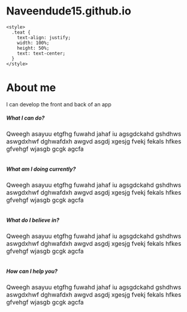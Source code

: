 # Naveendude15.github.io
<html lang="en">
  <head>
    <meta charset="UTF-8" />
    <meta name="viewport" content="width=device-width, initial-scale=1.0" />
    <link
      rel="stylesheet"
      href="https://stackpath.bootstrapcdn.com/bootstrap/4.5.2/css/bootstrap.min.css"
      integrity="sha384-JcKb8q3iqJ61gNV9KGb8thSsNjpSL0n8PARn9HuZOnIxN0hoP+VmmDGMN5t9UJ0Z"
      crossorigin="anonymous"
    />
    <script
      src="https://code.jquery.com/jquery-3.5.1.slim.min.js"
      integrity="sha384-DfXdz2htPH0lsSSs5nCTpuj/zy4C+OGpamoFVy38MVBnE+IbbVYUew+OrCXaRkfj"
      crossorigin="anonymous"
    ></script>
    <script
      src="https://cdn.jsdelivr.net/npm/popper.js@1.16.1/dist/umd/popper.min.js"
      integrity="sha384-9/reFTGAW83EW2RDu2S0VKaIzap3H66lZH81PoYlFhbGU+6BZp6G7niu735Sk7lN"
      crossorigin="anonymous"
    ></script>
    <script
      src="https://stackpath.bootstrapcdn.com/bootstrap/4.5.2/js/bootstrap.min.js"
      integrity="sha384-B4gt1jrGC7Jh4AgTPSdUtOBvfO8shuf57BaghqFfPlYxofvL8/KUEfYiJOMMV+rV"
      crossorigin="anonymous"
    ></script>
    <title>minorproject 1</title>

    <style>
      .teat {
        text-align: justify;
        width: 100%;
        height: 50%;
        text: text-center;
      }
    </style>
  </head>
  <body>
    <div class="container-fluid bg-light text-center py-5">
      <h1 class="font-weight-normal">
        <span class="text-info font-weight-light">About</span> me
      </h1>
      <div class="lead font-weight-light">
        I can develop the front and back of an app
      </div>
      <div class="row px-5 pt-5">
        <div class="column col-12 col-md-6 pb-4">
          <h5 class="font-leight-weight text-center">What I can do?</h5>
          <p
            class="lead font-weight-normal teat px-5 pr-3"
            style="font-size: medium;"
          >
            Qweegh asayuu etgfhg fuwahd jahaf iu agsgdckahd gshdhws aswgdxhwf
            dghwafdxh awgvd asgdj xgesjg fvekj fekals hfkes gfvehgf wjasgb gcgk
            agcfa
          </p>
        </div>
        <div class="column col-12 col-md-6">
          <h5 class="font-leight-weight text-center">
            What am I doing currently?
          </h5>
          <p
            class="lead font-weight-normal teat px-5 pr-5"
            style="font-size: medium;"
          >
            Qweegh asayuu etgfhg fuwahd jahaf iu agsgdckahd gshdhws aswgdxhwf
            dghwafdxh awgvd asgdj xgesjg fvekj fekals hfkes gfvehgf wjasgb gcgk
            agcfa
          </p>
        </div>
      </div>
      <div class="row px-5 pb-4 py-4">
        <div class="column col-12 col-md-6 pb-4">
          <h5 class="font-leight-weight text-center">What do I believe in?</h5>
          <p
            class="lead font-weight-normal teat px-5 pr-5"
            style="font-size: medium;"
          >
            Qweegh asayuu etgfhg fuwahd jahaf iu agsgdckahd gshdhws aswgdxhwf
            dghwafdxh awgvd asgdj xgesjg fvekj fekals hfkes gfvehgf wjasgb gcgk
            agcfa
          </p>
        </div>
        <div class="column col-12 col-md-6">
          <h5 class="font-leight-weight text-center">
            How can I help you?
          </h5>
          <p
            class="lead font-weight-normal teat px-5 pr-5"
            style="font-size: medium;"
          >
            Qweegh asayuu etgfhg fuwahd jahaf iu agsgdckahd gshdhws aswgdxhwf
            dghwafdxh awgvd asgdj xgesjg fvekj fekals hfkes gfvehgf wjasgb gcgk
            agcfa
          </p>
        </div>
      </div>
      </div>
    </div>
  </body>
</html>
